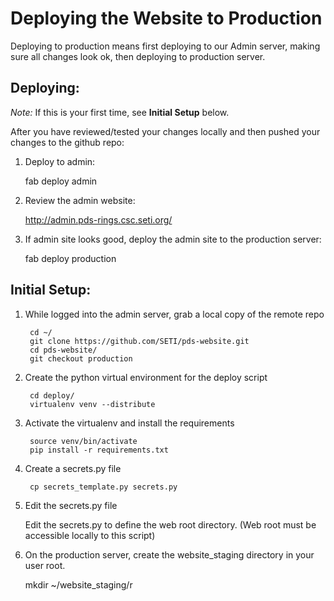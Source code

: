 # Deploying the Website to Production

Deploying to production means first deploying to our Admin server,
making sure all changes look ok, then deploying to production server.

## Deploying:

_Note:_ If this is your first time, see **Initial Setup** below.

After you have reviewed/tested your changes locally and then pushed your
changes to the github repo:

1. Deploy to admin:

    fab deploy admin

2. Review the admin website:

    http://admin.pds-rings.csc.seti.org/

3. If admin site looks good, deploy the admin site to the production server:

    fab deploy production


## Initial Setup:

1. While logged into the admin server, grab a local copy of the remote repo

        cd ~/
        git clone https://github.com/SETI/pds-website.git
        cd pds-website/
        git checkout production

2. Create the python virtual environment for the deploy script

        cd deploy/
        virtualenv venv --distribute

3. Activate the virtualenv and install the requirements

        source venv/bin/activate
        pip install -r requirements.txt

4. Create a secrets.py file

        cp secrets_template.py secrets.py

5. Edit the secrets.py file

    Edit the secrets.py to define the web root directory.
    (Web root must be accessible locally to this script)

6. On the production server, create the website_staging directory in your  
   user root.

    mkdir ~/website_staging/r
